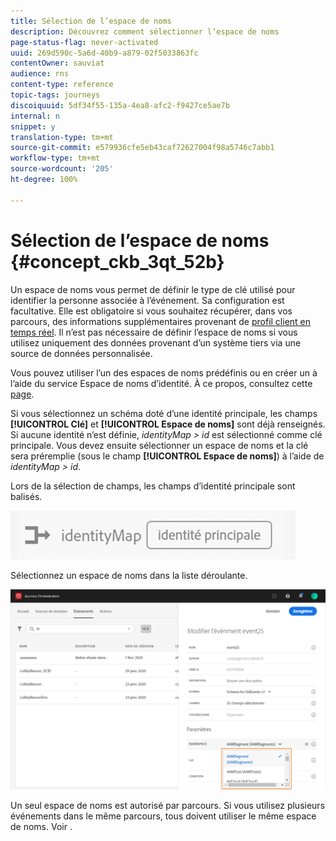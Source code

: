 ```yaml
---
title: Sélection de l’espace de noms
description: Découvrez comment sélectionner l’espace de noms
page-status-flag: never-activated
uuid: 269d590c-5a6d-40b9-a879-02f5033863fc
contentOwner: sauviat
audience: rns
content-type: reference
topic-tags: journeys
discoiquuid: 5df34f55-135a-4ea8-afc2-f9427ce5ae7b
internal: n
snippet: y
translation-type: tm+mt
source-git-commit: e579936cfe5eb43caf72627004f98a5746c7abb1
workflow-type: tm+mt
source-wordcount: '205'
ht-degree: 100%

---
```



# Sélection de l’espace de noms {#concept_ckb_3qt_52b}

Un espace de noms vous permet de définir le type de clé utilisé pour identifier la personne associée à l’événement. Sa configuration est facultative. Elle est obligatoire si vous souhaitez récupérer, dans vos parcours, des informations supplémentaires provenant de [profil client en temps réel](https://docs.adobe.com/content/help/fr-FR/experience-platform/profile/home.html). Il n’est pas nécessaire de définir l’espace de noms si vous utilisez uniquement des données provenant d’un système tiers via une source de données personnalisée.

Vous pouvez utiliser l’un des espaces de noms prédéfinis ou en créer un à l’aide du service Espace de noms d’identité. À ce propos, consultez cette [page](https://docs.adobe.com/content/help/fr-FR/experience-platform/identity/home.html).

Si vous sélectionnez un schéma doté d’une identité principale, les champs **[!UICONTROL Clé]** et **[!UICONTROL Espace de noms]** sont déjà renseignés. Si aucune identité n’est définie, _identityMap > id_ est sélectionné comme clé principale. Vous devez ensuite sélectionner un espace de noms et la clé sera préremplie (sous le champ **[!UICONTROL Espace de noms]**) à l’aide de _identityMap > id_.

Lors de la sélection de champs, les champs d’identité principale sont balisés.

![](../assets/primary-identity.png)


Sélectionnez un espace de noms dans la liste déroulante.

![](../assets/journey17.png)

Un seul espace de noms est autorisé par parcours. Si vous utilisez plusieurs événements dans le même parcours, tous doivent utiliser le même espace de noms. Voir [](../building-journeys/journey.md).
